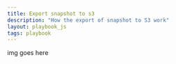 ```yaml
---
title: Export snapshot to s3
description: "How the export of snapshot to S3 work"
layout: playbook_js
tags: playbook
---
```


img goes here
